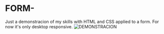 # FORM-
Just a demonstracion of my skills with HTML and CSS applied to a form.
For now it's only desktop responsive.
![DEMONSTRACION](https://github.com/Daniel-Tavares-de-Lima/FORM-/blob/main/FORM.gif)

